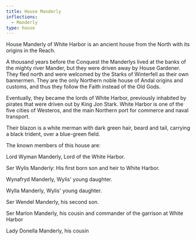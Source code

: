 ```yaml
---
title: House Manderly
inflections:
  - Manderly
type: house
---
```


House Manderly of White Harbor is an ancient house from the North with its origins in the Reach.

A thousand years before the Conquest the Manderlys lived at the banks of the mighty river Mander, but they were driven away by House Gardener. They fled north and were welcomed by the Starks of Winterfell as their own bannermen. They are the only Northern noble house of Andal origins and customs, and thus they follow the Faith instead of the Old Gods.

Eventually, they became the lords of White Harbor, previously inhabited by pirates that were driven out by King Jon Stark. White Harbor is one of the five cities of Westeros, and the main Northern port for commerce and naval transport.

Their blazon is a white merman with dark green hair, beard and tail, carrying a black trident, over a blue-green field.

The known members of this house are:

Lord Wyman Manderly, Lord of the White Harbor.

Ser Wylis Manderly: His first born son and heir to White Harbor.

Wynafryd Manderly, Wylis' young daughter.

Wylla Manderly, Wylis' young daughter.

Ser Wendel Manderly, his second son.

Ser Marlon Manderly, his cousin and commander of the garrison at White Harbor

Lady Donella Manderly, his cousin


